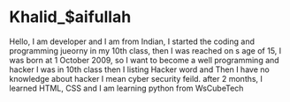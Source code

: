 # Khalid_$aifullah
Hello, I am developer and I am from Indian, I started the coding and programming jueorny in my 10th class, then I was reached on s
age of 15, I was born at 1 October 2009, so 
I want to become a well programming and hacker
I was in 10th class then I listing Hacker word and Then I have no knowledge about hacker I mean cyber security feild.
after 2 months, I learned HTML, CSS and I am learning python from WsCubeTech
